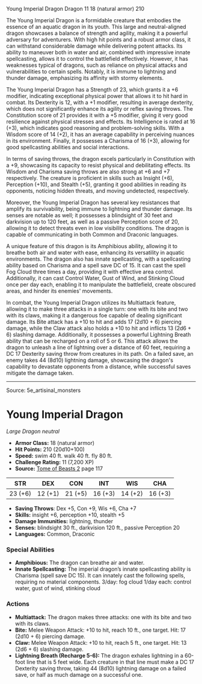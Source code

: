 <MonsterName/>Young Imperial Dragon</MonsterName>
<CreatureType/>Dragon</CreatureType>
<CR/>11</CR>
<AC/>18 (natural armor)</AC>
<HP/>210</HP>
<summary>The Young Imperial Dragon is a formidable creature that embodies the essence of an aquatic dragon in its youth. This large and neutral-aligned dragon showcases a balance of strength and agility, making it a powerful adversary for adventurers. With high hit points and a robust armor class, it can withstand considerable damage while delivering potent attacks. Its ability to maneuver both in water and air, combined with impressive innate spellcasting, allows it to control the battlefield effectively. However, it has weaknesses typical of dragons, such as reliance on physical attacks and vulnerabilities to certain spells. Notably, it is immune to lightning and thunder damage, emphasizing its affinity with stormy elements.</summary>

<detail>

The Young Imperial Dragon has a Strength of 23, which grants it a +6 modifier, indicating exceptional physical power that allows it to hit hard in combat. Its Dexterity is 12, with a +1 modifier, resulting in average dexterity, which does not significantly enhance its agility or reflex saving throws. The Constitution score of 21 provides it with a +5 modifier, giving it very good resilience against physical stresses and effects. Its Intelligence is rated at 16 (+3), which indicates good reasoning and problem-solving skills. With a Wisdom score of 14 (+2), it has an average capability in perceiving nuances in its environment. Finally, it possesses a Charisma of 16 (+3), allowing for good spellcasting abilities and social interactions.

In terms of saving throws, the dragon excels particularly in Constitution with a +9, showcasing its capacity to resist physical and debilitating effects. Its Wisdom and Charisma saving throws are also strong at +6 and +7 respectively. The creature is proficient in skills such as Insight (+6), Perception (+10), and Stealth (+5), granting it good abilities in reading its opponents, noticing hidden threats, and moving undetected, respectively.

Moreover, the Young Imperial Dragon has several key resistances that amplify its survivability, being immune to lightning and thunder damage. Its senses are notable as well; it possesses a blindsight of 30 feet and darkvision up to 120 feet, as well as a passive Perception score of 20, allowing it to detect threats even in low visibility conditions. The dragon is capable of communicating in both Common and Draconic languages.

A unique feature of this dragon is its Amphibious ability, allowing it to breathe both air and water with ease, enhancing its versatility in aquatic environments. The dragon also has innate spellcasting, with a spellcasting ability based on Charisma and a spell save DC of 15. It can cast the spell Fog Cloud three times a day, providing it with effective area control. Additionally, it can cast Control Water, Gust of Wind, and Stinking Cloud once per day each, enabling it to manipulate the battlefield, create obscured areas, and hinder its enemies' movements.

In combat, the Young Imperial Dragon utilizes its Multiattack feature, allowing it to make three attacks in a single turn: one with its bite and two with its claws, making it a dangerous foe capable of dealing significant damage. Its Bite attack has a +10 to hit and adds 17 (2d10 + 6) piercing damage, while the Claw attack also holds a +10 to hit and inflicts 13 (2d6 + 6) slashing damage. Additionally, it possesses a powerful Lightning Breath ability that can be recharged on a roll of 5 or 6. This attack allows the dragon to unleash a line of lightning over a distance of 60 feet, requiring a DC 17 Dexterity saving throw from creatures in its path. On a failed save, an enemy takes 44 (8d10) lightning damage, showcasing the dragon's capability to devastate opponents from a distance, while successful saves mitigate the damage taken.</detail>



---

Source: 5e_artisinal_monsters

# Young Imperial Dragon

*Large* *Dragon* *neutral*

- **Armor Class:** 18 (natural armor)
- **Hit Points:** 210 (20d10+100)
- **Speed:** swim 40 ft. walk 40 ft. fly 80 ft.
- **Challenge Rating:** 11 (7,200 XP)
- **Source:** [Tome of Beasts 2](https://koboldpress.com/kpstore/product/tome-of-beasts-2-for-5th-edition) page 117

| STR | DEX | CON | INT | WIS | CHA |
| --- | --- | --- | --- | --- | --- |
| 23 (+6) | 12 (+1) | 21 (+5) | 16 (+3) | 14 (+2) | 16 (+3) |

- **Saving Throws**: Dex +5, Con +9, Wis +6, Cha +7
- **Skills:** insight +6, perception +10, stealth +5
- **Damage Immunities:** lightning, thunder
- **Senses:** blindsight 30 ft., darkvision 120 ft., passive Perception 20
- **Languages:** Common, Draconic

### Special Abilities

- **Amphibious:** The dragon can breathe air and water.
- **Innate Spellcasting:** The imperial dragon’s innate spellcasting ability is Charisma (spell save DC 15). It can innately cast the following spells, requiring no material components.
3/day: fog cloud
1/day each: control water, gust of wind, stinking cloud

### Actions

- **Multiattack:** The dragon makes three attacks: one with its bite and two with its claws.
- **Bite:** Melee Weapon Attack: +10 to hit, reach 10 ft., one target. Hit: 17 (2d10 + 6) piercing damage.
- **Claw:** Melee Weapon Attack: +10 to hit, reach 5 ft., one target. Hit: 13 (2d6 + 6) slashing damage.
- **Lightning Breath (Recharge 5-6):** The dragon exhales lightning in a 60-foot line that is 5 feet wide. Each creature in that line must make a DC 17 Dexterity saving throw, taking 44 (8d10) lightning damage on a failed save, or half as much damage on a successful one.




